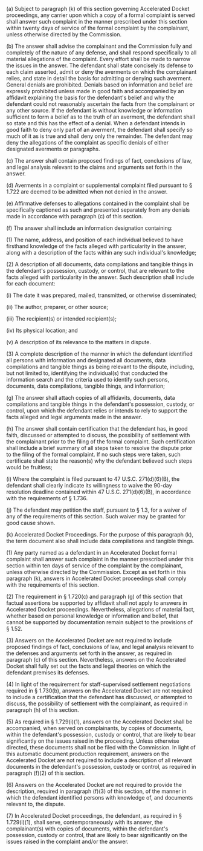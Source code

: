 (a) Subject to paragraph (k) of this section governing Accelerated Docket proceedings, any carrier upon which a copy of a formal complaint is served shall answer such complaint in the manner prescribed under this section within twenty days of service of the formal complaint by the complainant, unless otherwise directed by the Commission.

(b) The answer shall advise the complainant and the Commission fully and completely of the nature of any defense, and shall respond specifically to all material allegations of the complaint. Every effort shall be made to narrow the issues in the answer. The defendant shall state concisely its defense to each claim asserted, admit or deny the averments on which the complainant relies, and state in detail the basis for admitting or denying such averment. General denials are prohibited. Denials based on information and belief are expressly prohibited unless made in good faith and accompanied by an affidavit explaining the basis for the defendant's belief and why the defendant could not reasonably ascertain the facts from the complainant or any other source. If the defendant is without knowledge or information sufficient to form a belief as to the truth of an averment, the defendant shall so state and this has the effect of a denial. When a defendant intends in good faith to deny only part of an averment, the defendant shall specify so much of it as is true and shall deny only the remainder. The defendant may deny the allegations of the complaint as specific denials of either designated averments or paragraphs.

(c) The answer shall contain proposed findings of fact, conclusions of law, and legal analysis relevant to the claims and arguments set forth in the answer.

(d) Averments in a complaint or supplemental complaint filed pursuant to § 1.722 are deemed to be admitted when not denied in the answer.

(e) Affirmative defenses to allegations contained in the complaint shall be specifically captioned as such and presented separately from any denials made in accordance with paragraph (c) of this section.

(f) The answer shall include an information designation containing:

(1) The name, address, and position of each individual believed to have firsthand knowledge of the facts alleged with particularity in the answer, along with a description of the facts within any such individual's knowledge;

(2) A description of all documents, data compilations and tangible things in the defendant's possession, custody, or control, that are relevant to the facts alleged with particularity in the answer. Such description shall include for each document:

(i) The date it was prepared, mailed, transmitted, or otherwise disseminated;

(ii) The author, preparer, or other source;

(iii) The recipient(s) or intended recipient(s);

(iv) Its physical location; and

(v) A description of its relevance to the matters in dispute.

(3) A complete description of the manner in which the defendant identified all persons with information and designated all documents, data compilations and tangible things as being relevant to the dispute, including, but not limited to, identifying the individual(s) that conducted the information search and the criteria used to identify such persons, documents, data compilations, tangible things, and information;

(g) The answer shall attach copies of all affidavits, documents, data compilations and tangible things in the defendant's possession, custody, or control, upon which the defendant relies or intends to rely to support the facts alleged and legal arguments made in the answer.

(h) The answer shall contain certification that the defendant has, in good faith, discussed or attempted to discuss, the possibility of settlement with the complainant prior to the filing of the formal complaint. Such certification shall include a brief summary of all steps taken to resolve the dispute prior to the filing of the formal complaint. If no such steps were taken, such certificate shall state the reason(s) why the defendant believed such steps would be fruitless;

(i) Where the complaint is filed pursuant to 47 U.S.C. 271(d)(6)(B), the defendant shall clearly indicate its willingness to waive the 90-day resolution deadline contained within 47 U.S.C. 271(d)(6)(B), in accordance with the requirements of § 1.736.

(j) The defendant may petition the staff, pursuant to § 1.3, for a waiver of any of the requirements of this section. Such waiver may be granted for good cause shown.

(k) Accelerated Docket Proceedings. For the purpose of this paragraph (k), the term document also shall include data compilations and tangible things.

(1) Any party named as a defendant in an Accelerated Docket formal complaint shall answer such complaint in the manner prescribed under this section within ten days of service of the complaint by the complainant, unless otherwise directed by the Commission. Except as set forth in this paragraph (k), answers in Accelerated Docket proceedings shall comply with the requirements of this section.

(2) The requirement in § 1.720(c) and paragraph (g) of this section that factual assertions be supported by affidavit shall not apply to answers in Accelerated Docket proceedings. Nevertheless, allegations of material fact, whether based on personal knowledge or information and belief, that cannot be supported by documentation remain subject to the provisions of § 1.52.

(3) Answers on the Accelerated Docket are not required to include proposed findings of fact, conclusions of law, and legal analysis relevant to the defenses and arguments set forth in the answer, as required in paragraph (c) of this section. Nevertheless, answers on the Accelerated Docket shall fully set out the facts and legal theories on which the defendant premises its defenses.

(4) In light of the requirement for staff-supervised settlement negotiations required in § 1.730(b), answers on the Accelerated Docket are not required to include a certification that the defendant has discussed, or attempted to discuss, the possibility of settlement with the complainant, as required in paragraph (h) of this section.

(5) As required in § 1.729(i)(1), answers on the Accelerated Docket shall be accompanied, when served on complainants, by copies of documents, within the defendant's possession, custody or control, that are likely to bear significantly on the issues raised in the proceeding. Unless otherwise directed, these documents shall not be filed with the Commission. In light of this automatic document production requirement, answers on the Accelerated Docket are not required to include a description of all relevant documents in the defendant's possession, custody or control, as required in paragraph (f)(2) of this section.

(6) Answers on the Accelerated Docket are not required to provide the description, required in paragraph (f)(3) of this section, of the manner in which the defendant identified persons with knowledge of, and documents relevant to, the dispute.

(7) In Accelerated Docket proceedings, the defendant, as required in § 1.729(i)(1), shall serve, contemporaneously with its answer, the complainant(s) with copies of documents, within the defendant's possession, custody or control, that are likely to bear significantly on the issues raised in the complaint and/or the answer.

